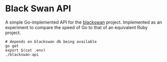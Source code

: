 # Black Swan API

A simple Go-implemented API for the [blackswan](https://github.com/brandur/blackswan) project. Implemented as an experiment to compare the speed of Go to that of an equivalent Ruby project.

```
# depends on blackswan db being available
go get
export $(cat .env)
./blackswan-api
```
